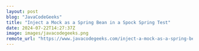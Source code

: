 ```yaml
---
layout: post
blog: "JavaCodeGeeks"
title: "Inject a Mock as a Spring Bean in a Spock Spring Test"
date: 2024-07-22T14:27:37Z
image: images/javacodegeeks.png
remote_url: "https://www.javacodegeeks.com/inject-a-mock-as-a-spring-bean-in-a-spock-spring-test.html"
---
```

